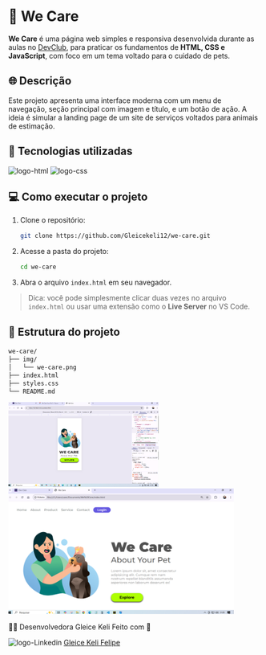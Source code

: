# 🐶 We Care

**We Care** é uma página web simples e responsiva desenvolvida durante as aulas no <a href="https://rodolfomori.com.br/devclub">DevClub</a>, para praticar os fundamentos de **HTML, CSS e JavaScript**, com foco em um tema voltado para o cuidado de pets.

## 🌐 Descrição

Este projeto apresenta uma interface moderna com um menu de navegação, seção principal com imagem e título, e um botão de ação. A ideia é simular a landing page de um site de serviços voltados para animais de estimação.

## 🚀 Tecnologias utilizadas

<img src="https://img.shields.io/badge/HTML5-E34F26?style=for-the-badge&logo=html5&logoColor=white" alt="logo-html" />

<img src="https://img.shields.io/badge/CSS3-1572B6?style=for-the-badge&logo=css3&logoColor=white" alt="logo-css"/>


## 💻 Como executar o projeto

1. Clone o repositório:
   
   ```bash
   git clone https://github.com/Gleicekeli12/we-care.git
   ```
   
2. Acesse a pasta do projeto:

    ```bash
    cd we-care
    ```

3. Abra o arquivo `index.html` em seu navegador.

> Dica: você pode simplesmente clicar duas vezes no arquivo `index.html` ou usar uma extensão como o **Live Server** no VS Code.


## 📁 Estrutura do projeto

```
we-care/
├── img/
│   └── we-care.png
├── index.html
├── styles.css
└── README.md
```
<img src="https://github.com/Gleicekeli12/We-Care/blob/main/img/responsividade-css2-weCare.PNG?raw=true" alt="mobile" width="300"/>

<img src="https://github.com/Gleicekeli12/We-Care/blob/main/img/projeto-css-1-we-care.PNG?raw=true" alt="pc" width="450"/>

🙋‍♀️ Desenvolvedora Gleice Keli Feito com 💙

<img src="https://img.icons8.com/?size=100&id=84888&format=png&color=999999" alt="logo-Linkedin" width="30" /> <a href="https://www.linkedin.com/in/gleice-keli-felipe9670/">Gleice Keli Felipe</a>
